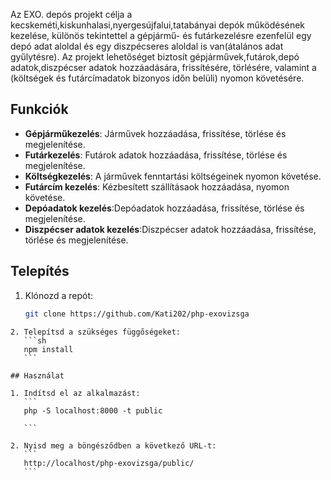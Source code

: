 Az EXO. depós projekt célja a kecskeméti,kiskunhalasi,nyergesújfalui,tatabányai depók működésének kezelése, különös tekintettel a gépjármű- és futárkezelésre ezenfelül egy depó adat aloldal és egy diszpécseres aloldal is van(átalános adat gyűlytésre). Az projekt lehetőséget biztosít gépjárművek,futárok,depó adatok,diszpécser adatok hozzáadására, frissítésére, törlésére, valamint a (költségek és futárcímadatok bizonyos időn belüli) nyomon követésére.

## Funkciók

- **Gépjárműkezelés**: Járművek hozzáadása, frissítése, törlése és megjelenítése.
- **Futárkezelés**: Futárok adatok hozzáadása, frissítése, törlése és megjelenítése.
- **Költségkezelés**: A járművek fenntartási költségeinek nyomon követése.
- **Futárcím kezelés**: Kézbesített szállításaok hozzáadása, nyomon követése.
- **Depóadatok kezelés**:Depóadatok hozzáadása, frissítése, törlése és megjelenítése.
- **Diszpécser adatok kezelés**:Diszpécser adatok hozzáadása, frissítése, törlése és megjelenítése.

## Telepítés

1. Klónozd a repót:
    ```sh
    git clone https://github.com/Kati202/php-exovizsga
    ```

 ```
2. Telepítsd a szükséges függőségeket:
    ```sh
    npm install
    ```

## Használat

1. Indítsd el az alkalmazást:
    ```
    php -S localhost:8000 -t public
    
    ```

2. Nyisd meg a böngésződben a következő URL-t:
    ```
    http://localhost/php-exovizsga/public/
    ```

 
